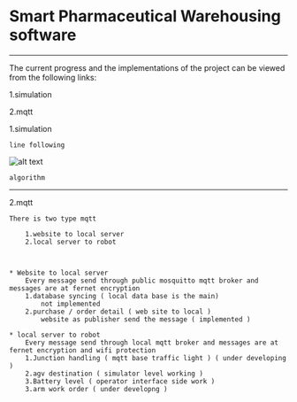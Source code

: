 # Smart Pharmaceutical Warehousing software
---

The current progress and the implementations of the project can be viewed from the following links:

1.simulation

2.mqtt


1.simulation

    line following
![alt text]( https://github.com/cepdnaclk/e16-3yp-smart-pharmaceutical-warehousing/blob/main/doc/line_following.gif)

    algorithm 

---

2.mqtt

    There is two type mqtt

        1.website to local server
        2.local server to robot

        

    * Website to local server
        Every message send through public mosquitto mqtt broker and messages are at fernet encryption 
        1.database syncing ( local data base is the main)
            not implemented 
        2.purchase / order detail ( web site to local ) 
            website as publisher send the message ( implemented )

    * local server to robot
        Every message send through local mqtt broker and messages are at fernet encryption and wifi protection
        1.Junction handling ( mqtt base traffic light ) ( under developing )
        2.agv destination ( simulator level working )
        3.Battery level ( operator interface side work )
        3.arm work order ( under developng )
    